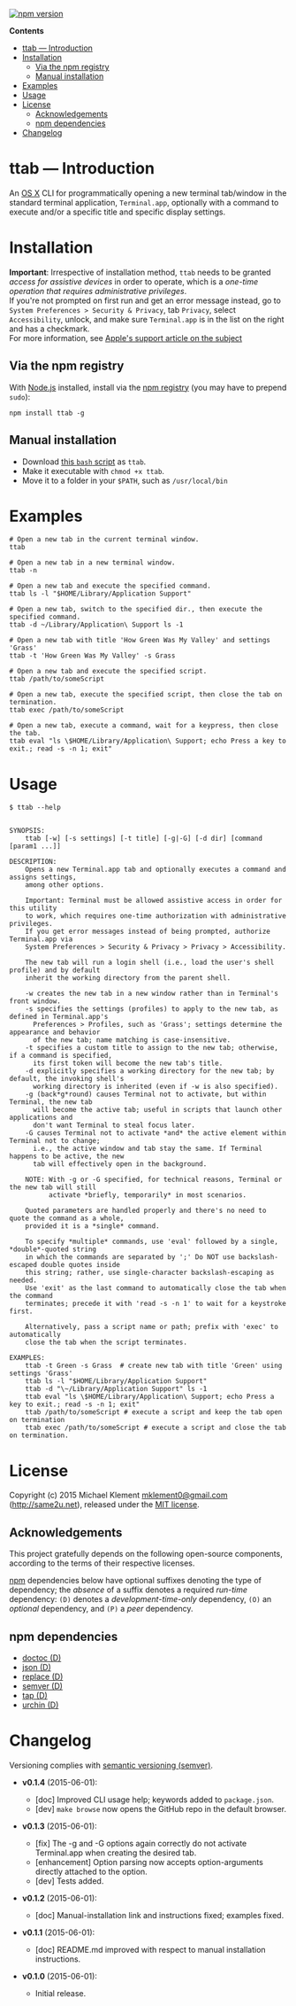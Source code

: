 [![npm version](https://badge.fury.io/js/ttab.svg)](http://badge.fury.io/js/ttab)

<!-- START doctoc generated TOC please keep comment here to allow auto update -->
<!-- DON'T EDIT THIS SECTION, INSTEAD RE-RUN doctoc TO UPDATE -->

**Contents**

- [ttab &mdash; Introduction](#ttab-&mdash-introduction)
- [Installation](#installation)
  - [Via the npm registry](#via-the-npm-registry)
  - [Manual installation](#manual-installation)
- [Examples](#examples)
- [Usage](#usage)
- [License](#license)
  - [Acknowledgements](#acknowledgements)
  - [npm dependencies](#npm-dependencies)
- [Changelog](#changelog)

<!-- END doctoc generated TOC please keep comment here to allow auto update -->


# ttab &mdash; Introduction

An [OS X](https://www.apple.com/osx/) CLI for programmatically opening a new terminal tab/window in the standard terminal application, `Terminal.app`, optionally with a command to execute and/or a specific title and specific display settings.

# Installation

**Important**: Irrespective of installation method, `ttab` needs to be granted _access for assistive devices_ in order to operate, which is a _one-time operation that requires administrative privileges_.  
If you're not prompted on first run and get an error message instead, go to `System Preferences > Security & Privacy`, tab `Privacy`, select `Accessibility`, unlock, and make sure `Terminal.app` is in the list on the right and has a checkmark.  
For more information, see [Apple's support article on the subject](https://support.apple.com/en-us/HT202802)

## Via the npm registry

With [Node.js](http://nodejs.org/) installed, install via the [npm registry](https://www.npmjs.com/package/ttab) (you may have to prepend `sudo`):

	npm install ttab -g

## Manual installation

* Download [this `bash` script](https://raw.githubusercontent.com/mklement0/ttab/stable/bin/ttab) as `ttab`.
* Make it executable with `chmod +x ttab`.
* Move it to a folder in your `$PATH`, such as `/usr/local/bin`

# Examples

```shell
# Open a new tab in the current terminal window.
ttab

# Open a new tab in a new terminal window.
ttab -n 

# Open a new tab and execute the specified command.
ttab ls -l "$HOME/Library/Application Support"

# Open a new tab, switch to the specified dir., then execute the specified command.
ttab -d ~/Library/Application\ Support ls -1 

# Open a new tab with title 'How Green Was My Valley' and settings 'Grass'
ttab -t 'How Green Was My Valley' -s Grass

# Open a new tab and execute the specified script.
ttab /path/to/someScript 

# Open a new tab, execute the specified script, then close the tab on termination.
ttab exec /path/to/someScript

# Open a new tab, execute a command, wait for a keypress, then close the tab.
ttab eval "ls \$HOME/Library/Application\ Support; echo Press a key to exit.; read -s -n 1; exit"
```

# Usage

<!-- DO NOT EDIT THE FENCED CODE BLOCK and RETAIN THIS COMMENT: The fenced code block below is updated by `make update-readme/release` with CLI usage information. -->

```
$ ttab --help


SYNOPSIS:
    ttab [-w] [-s settings] [-t title] [-g|-G] [-d dir] [command [param1 ...]]

DESCRIPTION:
    Opens a new Terminal.app tab and optionally executes a command and assigns settings,
    among other options.

    Important: Terminal must be allowed assistive access in order for this utility
    to work, which requires one-time authorization with administrative privileges.
    If you get error messages instead of being prompted, authorize Terminal.app via
    System Preferences > Security & Privacy > Privacy > Accessibility.

    The new tab will run a login shell (i.e., load the user's shell profile) and by default
    inherit the working directory from the parent shell.

    -w creates the new tab in a new window rather than in Terminal's front window.
    -s specifies the settings (profiles) to apply to the new tab, as defined in Terminal.app's
      Preferences > Profiles, such as 'Grass'; settings determine the appearance and behavior
      of the new tab; name matching is case-insensitive.
    -t specifies a custom title to assign to the new tab; otherwise, if a command is specified,
      its first token will become the new tab's title.
    -d explicitly specifies a working directory for the new tab; by default, the invoking shell's
      working directory is inherited (even if -w is also specified).
    -g (back*g*round) causes Terminal not to activate, but within Terminal, the new tab
      will become the active tab; useful in scripts that launch other applications and
      don't want Terminal to steal focus later.
    -G causes Terminal not to activate *and* the active element within Terminal not to change;
      i.e., the active window and tab stay the same. If Terminal happens to be active, the new 
      tab will effectively open in the background.

    NOTE: With -g or -G specified, for technical reasons, Terminal or the new tab will still
          activate *briefly, temporarily* in most scenarios.

    Quoted parameters are handled properly and there's no need to quote the command as a whole,
    provided it is a *single* command.

    To specify *multiple* commands, use 'eval' followed by a single, *double*-quoted string
    in which the commands are separated by ';' Do NOT use backslash-escaped double quotes inside
    this string; rather, use single-character backslash-escaping as needed.
    Use 'exit' as the last command to automatically close the tab when the command
    terminates; precede it with 'read -s -n 1' to wait for a keystroke first.

    Alternatively, pass a script name or path; prefix with 'exec' to automatically
    close the tab when the script terminates.

EXAMPLES:
    ttab -t Green -s Grass  # create new tab with title 'Green' using settings 'Grass'
    ttab ls -l "$HOME/Library/Application Support"
    ttab -d "\~/Library/Application Support" ls -1
    ttab eval "ls \$HOME/Library/Application\ Support; echo Press a key to exit.; read -s -n 1; exit"
    ttab /path/to/someScript # execute a script and keep the tab open on termination
    ttab exec /path/to/someScript # execute a script and close the tab on termination.
```

<!-- DO NOT EDIT THE NEXT CHAPTER and RETAIN THIS COMMENT: The next chapter is updated by `make update-readme/release` with the contents of 'LICENSE.md'. ALSO, LEAVE AT LEAST 1 BLANK LINE AFTER THIS COMMENT. -->

# License

Copyright (c) 2015 Michael Klement <mklement0@gmail.com> (http://same2u.net), released under the [MIT license](https://spdx.org/licenses/MIT#licenseText).

## Acknowledgements

This project gratefully depends on the following open-source components, according to the terms of their respective licenses.

[npm](https://www.npmjs.com/) dependencies below have optional suffixes denoting the type of dependency; the *absence* of a suffix denotes a required *run-time* dependency: `(D)` denotes a *development-time-only* dependency, `(O)` an *optional* dependency, and `(P)` a *peer* dependency.

<!-- DO NOT EDIT THE NEXT CHAPTER and RETAIN THIS COMMENT: The next chapter is updated by `make update-readme/release` with the dependencies from 'package.json'. ALSO, LEAVE AT LEAST 1 BLANK LINE AFTER THIS COMMENT. -->

## npm dependencies

* [doctoc (D)](https://github.com/thlorenz/doctoc)
* [json (D)](https://github.com/trentm/json)
* [replace (D)](https://github.com/harthur/replace)
* [semver (D)](https://github.com/npm/node-semver#readme)
* [tap (D)](https://github.com/isaacs/node-tap)
* [urchin (D)](https://github.com/tlevine/urchin)

<!-- DO NOT EDIT THE NEXT CHAPTER and RETAIN THIS COMMENT: The next chapter is updated by `make update-readme/release` with the contents of 'CHANGELOG.md'. ALSO, LEAVE AT LEAST 1 BLANK LINE AFTER THIS COMMENT. -->

# Changelog

Versioning complies with [semantic versioning (semver)](http://semver.org/).

<!-- NOTE: An entry template for a new version is automatically added each time `make version` is called. Fill in changes afterwards. -->

* **v0.1.4** (2015-06-01):
  * [doc] Improved CLI usage help; keywords added to `package.json`.
  * [dev] `make browse` now opens the GitHub repo in the default browser.

* **v0.1.3** (2015-06-01):
  * [fix] The -g and -G options again correctly do not activate Terminal.app when creating the desired tab.
  * [enhancement] Option parsing now accepts option-arguments directly attached to the option.
  * [dev] Tests added.

* **v0.1.2** (2015-06-01):
  * [doc] Manual-installation link and instructions fixed; examples fixed.

* **v0.1.1** (2015-06-01):
  * [doc] README.md improved with respect to manual installation instructions.

* **v0.1.0** (2015-06-01):
  * Initial release.
